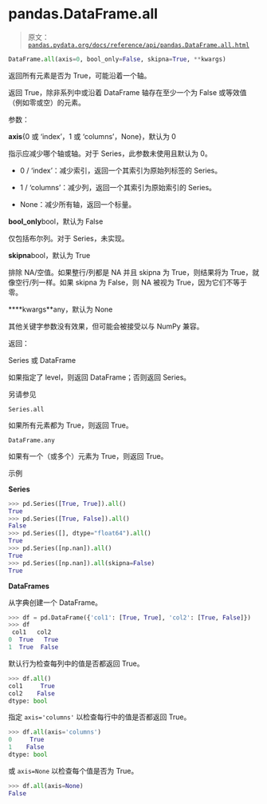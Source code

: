# pandas.DataFrame.all

> 原文：[`pandas.pydata.org/docs/reference/api/pandas.DataFrame.all.html`](https://pandas.pydata.org/docs/reference/api/pandas.DataFrame.all.html)

```py
DataFrame.all(axis=0, bool_only=False, skipna=True, **kwargs)
```

返回所有元素是否为 True，可能沿着一个轴。

返回 True，除非系列中或沿着 DataFrame 轴存在至少一个为 False 或等效值（例如零或空）的元素。

参数：

**axis**{0 或 ‘index’，1 或 ‘columns’，None}，默认为 0

指示应减少哪个轴或轴。对于 Series，此参数未使用且默认为 0。

+   0 / ‘index’：减少索引，返回一个其索引为原始列标签的 Series。

+   1 / ‘columns’：减少列，返回一个其索引为原始索引的 Series。

+   None：减少所有轴，返回一个标量。

**bool_only**bool，默认为 False

仅包括布尔列。对于 Series，未实现。

**skipna**bool，默认为 True

排除 NA/空值。如果整行/列都是 NA 并且 skipna 为 True，则结果将为 True，就像空行/列一样。如果 skipna 为 False，则 NA 被视为 True，因为它们不等于零。

****kwargs**any，默认为 None

其他关键字参数没有效果，但可能会被接受以与 NumPy 兼容。

返回：

Series 或 DataFrame

如果指定了 level，则返回 DataFrame；否则返回 Series。

另请参见

`Series.all`

如果所有元素都为 True，则返回 True。

`DataFrame.any`

如果有一个（或多个）元素为 True，则返回 True。

示例

**Series**

```py
>>> pd.Series([True, True]).all()
True
>>> pd.Series([True, False]).all()
False
>>> pd.Series([], dtype="float64").all()
True
>>> pd.Series([np.nan]).all()
True
>>> pd.Series([np.nan]).all(skipna=False)
True 
```

**DataFrames**

从字典创建一个 DataFrame。

```py
>>> df = pd.DataFrame({'col1': [True, True], 'col2': [True, False]})
>>> df
 col1   col2
0  True   True
1  True  False 
```

默认行为检查每列中的值是否都返回 True。

```py
>>> df.all()
col1     True
col2    False
dtype: bool 
```

指定 `axis='columns'` 以检查每行中的值是否都返回 True。

```py
>>> df.all(axis='columns')
0     True
1    False
dtype: bool 
```

或 `axis=None` 以检查每个值是否为 True。

```py
>>> df.all(axis=None)
False 
```
